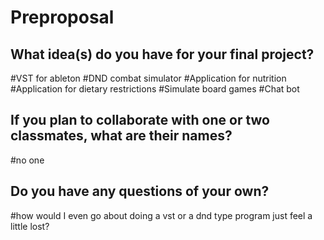 # Preproposal

## What idea(s) do you have for your final project?

#VST for ableton
#DND combat simulator
#Application for nutrition
#Application for dietary restrictions
#Simulate board games
#Chat bot

## If you plan to collaborate with one or two classmates, what are their names?

#no one

## Do you have any questions of your own?

#how would I even go about doing a vst or a dnd type program just feel a little lost?
